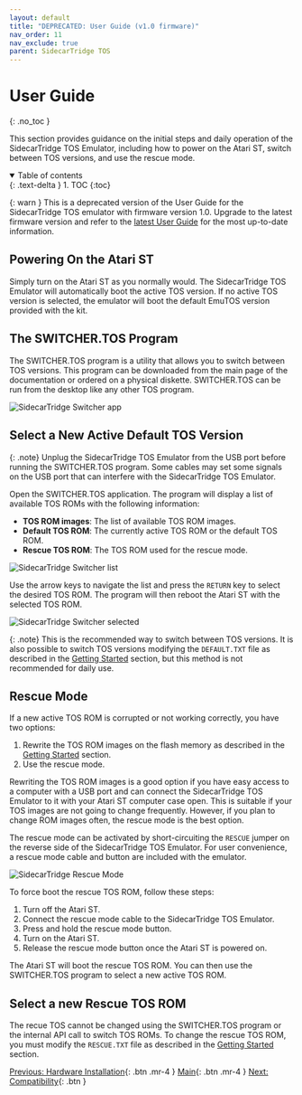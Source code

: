 ```yaml
---
layout: default
title: "DEPRECATED: User Guide (v1.0 firmware)"
nav_order: 11
nav_exclude: true
parent: SidecarTridge TOS
---
```


# User Guide
{: .no_toc }

This section provides guidance on the initial steps and daily operation of the SidecarTridge TOS Emulator, including how to power on the Atari ST, switch between TOS versions, and use the rescue mode.

<details open markdown="block">
  <summary>
    Table of contents
  </summary>
  {: .text-delta }
1. TOC
{:toc}
</details>

{: warn }
This is a deprecated version of the User Guide for the SidecarTridge TOS emulator with firmware version 1.0. Upgrade to the latest firmware version and refer to the [latest User Guide](/sidecartridge-tos/user-guideV2/) for the most up-to-date information.


## Powering On the Atari ST

Simply turn on the Atari ST as you normally would. The SidecarTridge TOS Emulator will automatically boot the active TOS version. If no active TOS version is selected, the emulator will boot the default EmuTOS version provided with the kit.

## The SWITCHER.TOS Program

The SWITCHER.TOS program is a utility that allows you to switch between TOS versions. This program can be downloaded from the main page of the documentation or ordered on a physical diskette. SWITCHER.TOS can be run from the desktop like any other TOS program.

![SidecarTridge Switcher app](/sidecartridge-tos/assets/images/sidecartridge-switcher-desktop.png)

## Select a New Active Default TOS Version

{: .note}
Unplug the SidecarTridge TOS Emulator from the USB port before running the SWITCHER.TOS program. Some cables may set some signals on the USB port that can interfere with the SidecarTridge TOS Emulator.

Open the SWITCHER.TOS application. The program will display a list of available TOS ROMs with the following information:

- **TOS ROM images**: The list of available TOS ROM images.
- **Default TOS ROM**: The currently active TOS ROM or the default TOS ROM.
- **Rescue TOS ROM**: The TOS ROM used for the rescue mode.

![SidecarTridge Switcher list](/sidecartridge-tos/assets/images/sidecartridge-switcher-list.png)

Use the arrow keys to navigate the list and press the `RETURN` key to select the desired TOS ROM. The program will then reboot the Atari ST with the selected TOS ROM.

![SidecarTridge Switcher selected](/sidecartridge-tos/assets/images/sidecartridge-switcher-select.gif)

{: .note}
This is the recommended way to switch between TOS versions. It is also possible to switch TOS versions modifying the `DEFAULT.TXT` file as described in the [Getting Started](/sidecartridge-tos/getting-started/) section, but this method is not recommended for daily use.

## Rescue Mode

If a new active TOS ROM is corrupted or not working correctly, you have two options:

1. Rewrite the TOS ROM images on the flash memory as described in the [Getting Started](/sidecartridge-tos/getting-started/) section.
2. Use the rescue mode.

Rewriting the TOS ROM images is a good option if you have easy access to a computer with a USB port and can connect the SidecarTridge TOS Emulator to it with your Atari ST computer case open. This is suitable if your TOS images are not going to change frequently. However, if you plan to change ROM images often, the rescue mode is the best option.

The rescue mode can be activated by short-circuiting the `RESCUE` jumper on the reverse side of the SidecarTridge TOS Emulator. For user convenience, a rescue mode cable and button are included with the emulator.

![SidecarTridge Rescue Mode](/sidecartridge-tos/assets/images/sidecartridge-rescue.png)

To force boot the rescue TOS ROM, follow these steps:

1. Turn off the Atari ST.
2. Connect the rescue mode cable to the SidecarTridge TOS Emulator.
3. Press and hold the rescue mode button.
4. Turn on the Atari ST.
5. Release the rescue mode button once the Atari ST is powered on.

The Atari ST will boot the rescue TOS ROM. You can then use the SWITCHER.TOS program to select a new active TOS ROM.

## Select a new Rescue TOS ROM

The recue TOS cannot be changed using the SWITCHER.TOS program or the internal API call to switch TOS ROMs. To change the rescue TOS ROM, you must modify the `RESCUE.TXT` file as described in the [Getting Started](/sidecartridge-tos/getting-started/) section.

[Previous: Hardware Installation](/sidecartridge-tos/hardware-installation/){: .btn .mr-4 }
[Main](/sidecartridge-tos/){: .btn .mr-4 }
[Next: Compatibility](/sidecartridge-tos/compatibility/){: .btn }
